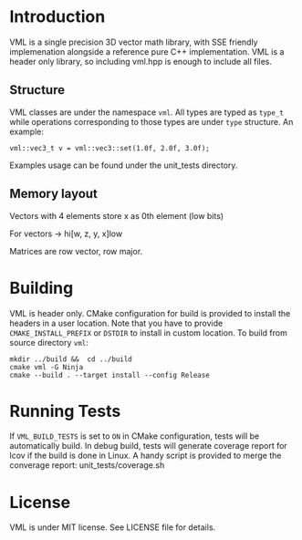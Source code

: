 
# Introduction

VML is a single precision 3D vector math library, with SSE friendly implemenation alongside a reference pure C++ implementation.
VML is a header only library, so including vml.hpp is enough to include all files.

## Structure

VML classes are under the namespace `vml`. All types are typed as `type_t` while operations corresponding to those types are under `type` structure. An example:

    vml::vec3_t v = vml::vec3::set(1.0f, 2.0f, 3.0f);

Examples usage can be found under the unit_tests directory.

## Memory layout

Vectors with 4 elements store x as 0th element (low bits)

For vectors -> hi[w, z, y, x]low

Matrices are row vector, row major.

# Building

VML is header only. CMake configuration for build is provided to install the headers in a user location. Note that you have to provide `CMAKE_INSTALL_PREFIX` or `DSTDIR` to install in custom location.
To build from source directory `vml`:

    mkdir ../build &&  cd ../build
    cmake vml -G Ninja
    cmake --build . --target install --config Release


# Running Tests

If `VML_BUILD_TESTS` is set to `ON` in CMake configuration, tests will be automatically build.
In debug build, tests will generate coverage report for lcov if the build is done in Linux.
A handy script is provided to merge the converage report:
    unit_tests/coverage.sh

# License

VML is under MIT license. See LICENSE file for details.
